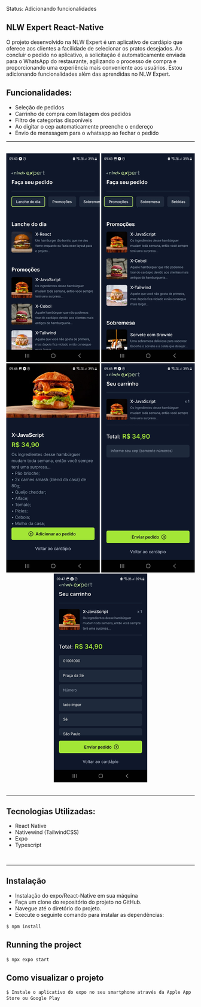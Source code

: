 Status: Adicionando funcionalidades

## NLW Expert React-Native

O projeto desenvolvido na NLW Expert é um aplicativo de cardápio que oferece aos clientes a facilidade de selecionar os pratos desejados. Ao concluir o pedido no aplicativo, a solicitação é automaticamente enviada para o WhatsApp do restaurante, agilizando o processo de compra e proporcionando uma experiência mais conveniente aos usuários. Estou adicionando funcionalidades além das aprendidas no NLW Expert.

## Funcionalidades:

- Seleção de pedidos
- Carrinho de compra com listagem dos pedidos
- Filtro de categorias disponíveis
- Ao digitar o cep automaticamente preenche o endereço
- Envio de menssagem para o whatsapp ao fechar o pedido

<hr/>
<br/>

<center>
 <div>
  <img src="./assets/images/print1.jpg" width="250"/>
  <img src="./assets/images/print2.jpg" width="250" />
  <img src="./assets/images/print3.jpg" width="250" />
  <img src="./assets/images/print4.jpg" width="250" />
  <img src="./assets/images/print5.jpg" width="250" />
</div>
</center>
<br/>
<hr/>

## Tecnologias Utilizadas:

- React Native
- Nativewind (TailwindCSS)
- Expo
- Typescript

<br/>
<hr/>

## Instalação

- Instalação do expo/React-Native em sua máquina
- Faça um clone do repositório do projeto no GitHub.
- Navegue até o diretório do projeto.
- Execute o seguinte comando para instalar as dependências:

```
$ npm install
```

## Running the project

```
$ npx expo start
```
## Como visualizar o projeto

```
$ Instale o aplicativo do expo no seu smartphone através da Apple App Store ou Google Play
```
